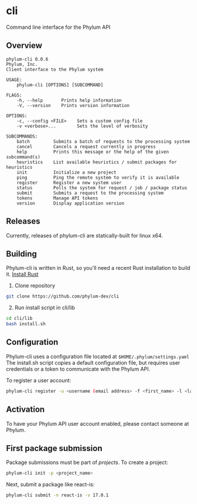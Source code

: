# cli
Command line interface for the Phylum API

## Overview
```
phylum-cli 0.0.6
Phylum, Inc.
Client interface to the Phylum system

USAGE:
    phylum-cli [OPTIONS] [SUBCOMMAND]

FLAGS:
    -h, --help       Prints help information
    -V, --version    Prints version information

OPTIONS:
    -c, --config <FILE>    Sets a custom config file
    -v <verbose>...        Sets the level of verbosity

SUBCOMMANDS:
    batch         Submits a batch of requests to the processing system
    cancel        Cancels a request currently in progress
    help          Prints this message or the help of the given subcommand(s)
    heuristics    List available heuristics / submit packages for heuristics
    init          Initialize a new project
    ping          Ping the remote system to verify it is available
    register      Register a new system user
    status        Polls the system for request / job / package status
    submit        Submits a request to the processing system
    tokens        Manage API tokens
    version       Display application version
```
## Releases
Currently, releases of phylum-cli are statically-built for linux x64. 

## Building
Phylum-cli is written in Rust, so you'll need a recent Rust installation to build it. [Install Rust](https://www.rust-lang.org/tools/install)
1. Clone repository
```sh
git clone https://github.com/phylum-dev/cli
```
2. Run install script in cli/lib
```sh
cd cli/lib
bash install.sh
```

## Configuration
Phylum-cli uses a configuration file located at `$HOME/.phylum/settings.yaml`
The install.sh script copies a default configuration file, but requires user credentials or a token to communicate with the Phylum API.

To register a user account:
```sh
phylum-cli register -u <username (email address> -f <first_name> -l <last_name> -p <password>
```

## Activation
To have your Phylum API user account enabled, please contact someone at Phylum.

## First package submission
Package submissions must be part of _projects_. To create a project:
```sh
phylum-cli init -p <project_name>
```
Next, submit a package like react-is:
```sh
phylum-cli submit -n react-is -v 17.0.1
```

